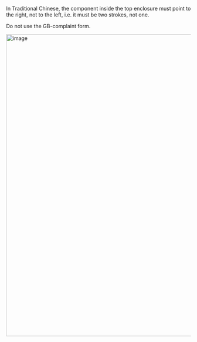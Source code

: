 In Traditional Chinese, the component inside the top enclosure must point to the right, not
to the left, i.e. it must be two strokes, not one.

Do not use the GB-complaint form.

<img width="822" alt="image" src="https://github.com/hfhchan/hk-font-guide/assets/8191296/e11babd7-737c-4c5e-9a1c-5c5624698798">
